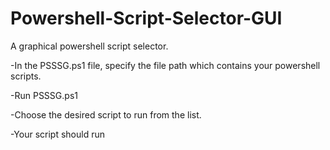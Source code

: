 # Powershell-Script-Selector-GUI
A graphical powershell script selector.

-In the PSSSG.ps1 file, specify the file path which contains your powershell scripts. 

-Run PSSSG.ps1

-Choose the desired script to run from the list.  

-Your script should run 
